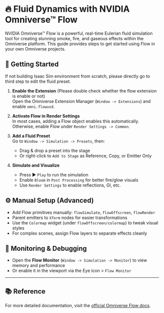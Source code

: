 # 🔥 Fluid Dynamics with NVIDIA Omniverse™ Flow

NVIDIA Omniverse™ Flow is a powerful, real-time Eulerian fluid simulation tool for creating stunning smoke, fire, and gaseous effects within the Omniverse platform. This guide provides steps to get started using Flow in your own Omniverse projects.

## 🚀 Getting Started
If not building Isaac Sim environment from scratch, please directly go to third step to edit the fluid preset.
1. **Enable the Extension** (Please double check whether the flow extension is enable or not)  
   Open the Omniverse Extension Manager (`Window -> Extensions`) and enable `omni.flowusd`.

2. **Activate Flow in Render Settings**  
   In most cases, adding a Flow object enables this automatically. Otherwise, enable Flow under `Render Settings -> Common`.

3. **Add a Fluid Preset**  
   Go to `Window -> Simulation -> Presets`, then:
   - Drag & drop a preset into the stage
   - Or right-click to `Add to Stage` as Reference, Copy, or Emitter Only

4. **Simulate and Visualize**  
   - Press ▶️ `Play` to run the simulation  
   - Enable `Bloom` in `Post Processing` for better fire/glow visuals  
   - Use `Render Settings` to enable reflections, GI, etc.

## ⚙️ Manual Setup (Advanced)

- Add Flow primitives manually: `flowSimulate`, `flowOffscreen`, `flowRender`
- Parent emitters to `Xform` nodes for easier transformations
- Use the `Colormap` widget (under `flowOffscreen/colormap`) to tweak visual styles
- For complex scenes, assign Flow layers to separate effects cleanly

## 🔎 Monitoring & Debugging

- Open the **Flow Monitor** (`Window -> Simulation -> Monitor`) to view memory and performance
- Or enable it in the viewport via the Eye icon > `Flow Monitor`

---

## 📚 Reference

For more detailed documentation, visit the [official Omniverse Flow docs](https://docs.omniverse.nvidia.com/extensions/latest/ext_fluid-dynamics/using.html).

